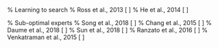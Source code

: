 % Learning to search
% Ross et al., 2013        [ ]
% He et al., 2014          [ ]

% Sub-optimal experts
% Song et al., 2018        [ ]
% Chang et al., 2015       [ ]
% Daume et al., 2018       [ ]
% Sun et al., 2018         [ ]
% Ranzato et al., 2016     [ ]
% Venkatraman et al., 2015 [ ]